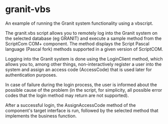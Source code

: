 # granit-vbs
An example of running the Granit system functionality using a vbscript.

The granit.vbs script allows you to remotely log into the Granit system on the selected database (eg GRANIT) and execute a sample method from the ScriptCom COM+ component. The method displays the Script Pascal language (Pascal fork) methods supported in a given version of ScriptCOM.

Logging into the Granit system is done using the LoginClient method, which allows you to, among other things, non-interactively register a user into the system and assign an access code (AccessCode) that is used later for authentication purposes.

In case of failure during the login process, the user is informed about the possible cause of the problem (in the script, for simplicity, all possible error codes that the login method may return are not supported).

After a successful login, the AssignAccessCode method of the component's target interface is run, followed by the selected method that implements the business function.
